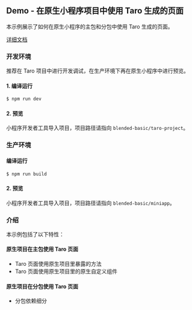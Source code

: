 ## Demo - 在原生小程序项目中使用 Taro 生成的页面

本示例展示了如何在原生小程序的主包和分包中使用 Taro 生成的页面。

[详细文档](https://taro-docs.jd.com/taro/docs/taro-in-miniapp)

### 开发环境

推荐在 Taro 项目中进行开发调试，在生产环境下再在原生小程序中进行预览。

#### 1. 编译运行

```bash
$ npm run dev
```

#### 2. 预览

小程序开发者工具导入项目，项目路径请指向 `blended-basic/taro-project`。

### 生产环境

#### 编译运行

```bash
$ npm run build
```

#### 2. 预览

小程序开发者工具导入项目，项目路径请指向 `blended-basic/miniapp`。

### 介绍

本示例包括了以下特性：

#### 原生项目在主包使用 Taro 页面

- Taro 页面使用原生项目里暴露的方法
- Taro 页面使用原生项目里的原生自定义组件

#### 原生项目在分包使用 Taro 页面

- 分包依赖细分
